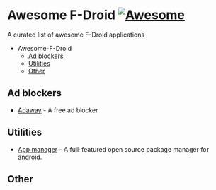 # Awesome F-Droid [![Awesome](https://cdn.rawgit.com/sindresorhus/awesome/d7305f38d29fed78fa85652e3a63e154dd8e8829/media/badge.svg)](https://github.com/sindresorhus/awesome)

A curated list of awesome F-Droid applications

- Awesome-F-Droid
  - [Ad blockers](#ad-blockers)
  - [Utilities](#utilities)
  - [Other](#other)

## Ad blockers

- [Adaway](https://f-droid.org/packages/org.adaway) - A free ad blocker

## Utilities

- [App manager](https://f-droid.org/packages/io.github.muntashirakon.AppManager/) - A full-featured open source package manager for android.

## Other
